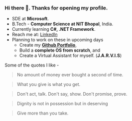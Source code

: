 ### Hi there 👋. Thanks for opening my profile. 

<!--
**Goutham88/Goutham88** is a ✨ _special_ ✨ repository because its `README.md` (this file) appears on your GitHub profile.

Here are some ideas to get you started:
-->

- SDE at **Microsoft**.
- B.Tech - **Computer Science at NIT Bhopal**, India.
- Currently learning **C#, .NET Framework**.
- Reach me at: [LinkedIn](https://linkedin.com/in/goutham8)
- Planning to work on these in upcoming days
  * Create my **[Github Portfolio](https://github.com/Goutham88/Goutham88.github.io)**,
  * Build a **complete OS from scratch**, and
  * Create a Virtual Assistant for myself. (**J.A.R.V.I.S**)


Some of the quotes I like -
> No amount of money ever bought a second of time.

> What you give is what you get.

> Don't act, talk. Don't say, show. Don't promise, prove.

> Dignity is not in possession but in deserving

> Give more than you take.
